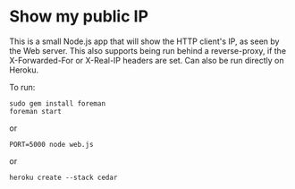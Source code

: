Show my public IP
=================

This is a small Node.js app that will show the HTTP client's IP, as seen by the Web server.  This also supports being run behind a reverse-proxy, if the X-Forwarded-For or X-Real-IP headers are set.  Can also be run directly on Heroku.

To run:

    sudo gem install foreman
    foreman start

or

    PORT=5000 node web.js

or

    heroku create --stack cedar

